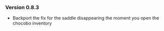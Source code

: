 ### Version 0.8.3
* Backport the fix for the saddle disappearing the moment you open the chocobo inventory